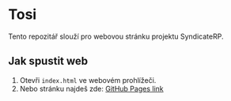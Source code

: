 # Tosi

Tento repozitář slouží pro webovou stránku projektu SyndicateRP.

## Jak spustit web

1. Otevři `index.html` ve webovém prohlížeči.
2. Nebo stránku najdeš zde: [GitHub Pages link](https://tosovskyo123-ux.github.io/Tosi/)
